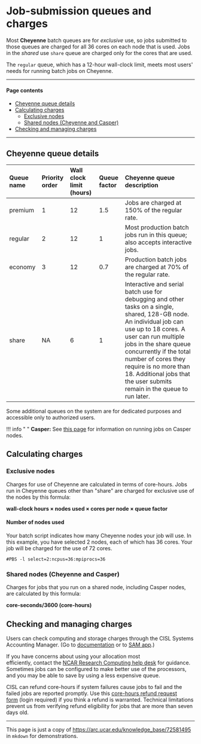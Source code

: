 ﻿# **Job-submission queues and charges**
Most **Cheyenne** batch queues are for *exclusive* use, so jobs submitted to those queues are charged for all 36 cores on each node that is used. Jobs in the *shared* use `share` queue are charged only for the cores that are used.

The `regular` queue, which has a 12-hour wall-clock limit, meets most users' needs for running batch jobs on Cheyenne.

-----
#### **Page contents**
- [Cheyenne queue details](#jobsubmissionqueuesandcharges-cheyennequeuedetails)
- [Calculating charges](#jobsubmissionqueuesandcharges-calculatingcharges) 
    - [Exclusive nodes](#jobsubmissionqueuesandcharges-exclusivenodes)
    - [Shared nodes (Cheyenne and Casper)](#jobsubmissionqueuesandcharges-sharednodes\(cheyenneandcasper\))
- [Checking and managing charges](#jobsubmissionqueuesandcharges-checkingandmanagingcharges)
-----
## <a name="jobsubmissionqueuesandcharges-cheyennequeuedetails"></a>**Cheyenne queue details**

|**Queue name**|**Priority order**|**Wall clock limit (hours)**|**Queue factor**|**Cheyenne queue description**|
| :- | :- | :- | :- | :- |
|premium|1|12|1\.5|Jobs are charged at 150% of the regular rate.|
|regular|2|12|1|Most production batch jobs run in this queue; also accepts interactive jobs.|
|economy|3|12|0\.7|Production batch jobs are charged at 70% of the regular rate.|
|share|NA|6|1|Interactive and serial batch use for debugging and other tasks on a single, shared, 128-GB node. An individual job can use up to 18 cores. A user can run multiple jobs in the share queue concurrently if the total number of cores they require is no more than 18. Additional jobs that the user submits remain in the queue to run later.|

Some additional queues on the system are for dedicated purposes and accessible only to authorized users.

!!! info " " 
    **Casper:** See [this page](file:///C:/display/RC/Starting+Casper+jobs+with+PBS) for information on running jobs on Casper nodes.

## <a name="jobsubmissionqueuesandcharges-calculatingcharges"></a>**Calculating charges**

### <a name="jobsubmissionqueuesandcharges-exclusivenodes"></a>**Exclusive nodes**
Charges for use of Cheyenne are calculated in terms of core-hours. Jobs run in Cheyenne queues other than "share" are charged for exclusive use of the nodes by this formula:

**wall-clock hours × nodes used × cores per node × queue factor**

#### **Number of nodes used**
Your batch script indicates how many Cheyenne nodes your job will use. In this example, you have selected 2 nodes, each of which has 36 cores. Your job will be charged for the use of 72 cores.
```
#PBS -l select=2:ncpus=36:mpiprocs=36
```


### <a name="jobsubmissionqueuesandcharges-sharednodes(cheyenneandcasper)"></a>**Shared nodes (Cheyenne and Casper)**
Charges for jobs that you run on a shared node, including Casper nodes, are calculated by this formula:

**core-seconds/3600 (core-hours)**

## <a name="jobsubmissionqueuesandcharges-checkingandmanagingcharges"></a>**Checking and managing charges**
Users can check computing and storage charges through the CISL Systems Accounting Manager. (Go to [documentation](file:///C:/display/RC/Systems+Accounting+Manager) or to [SAM app](https://sam.ucar.edu/app/home).)

If you have concerns about using your allocation most efficiently, contact the [NCAR Research Computing help desk](https://rchelp.ucar.edu/) for guidance. Sometimes jobs can be configured to make better use of the processors, and you may be able to save by using a less expensive queue.

CISL can refund core-hours if system failures cause jobs to fail and the failed jobs are reported promptly. Use this [core-hours refund request form](https://helpdesk.ucar.edu/plugins/servlet/desk/portal/3/create/42) (login required) if you think a refund is warranted. Technical limitations prevent us from verifying refund eligibility for jobs that are more than seven days old.


-----
This page is just a copy of https://arc.ucar.edu/knowledge_base/72581495 in `mkdown` for demonstrations. 
